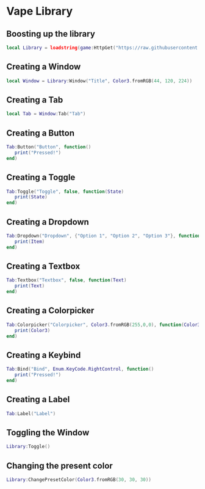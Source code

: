 # Vape Library

## Boosting up the library
```lua
local Library = loadstring(game:HttpGet("https://raw.githubusercontent.com/Random-Nooby/Projects/main/Librarys/Vape/Vape%20Source.lua"))()
```

## Creating a Window
```lua
local Window = Library:Window("Title", Color3.fromRGB(44, 120, 224))
```

## Creating a Tab
```lua
local Tab = Window:Tab("Tab")
```

## Creating a Button
```lua
Tab:Button("Button", function()
   print("Pressed!")
end)
```

## Creating a Toggle
```lua
Tab:Toggle("Toggle", false, function(State)
   print(State)
end)
```

## Creating a Dropdown
```lua
Tab:Dropdown("Dropdown", {"Option 1", "Option 2", "Option 3"}, function(Item)
   print(Item)
end)
```

## Creating a Textbox
```lua
Tab:Textbox("Textbox", false, function(Text)
   print(Text)
end)
```

## Creating a Colorpicker
```lua
Tab:Colorpicker("Colorpicker", Color3.fromRGB(255,0,0), function(Color3)
   print(Color3)
end)
```

## Creating a Keybind
```lua
Tab:Bind("Bind", Enum.KeyCode.RightControl, function()
   print("Pressed!")
end)
```

## Creating a Label
```lua
Tab:Label("Label")
```

## Toggling the Window
```lua
Library:Toggle()
```

## Changing the present color
```lua
Library:ChangePresetColor(Color3.fromRGB(30, 30, 30))
```
